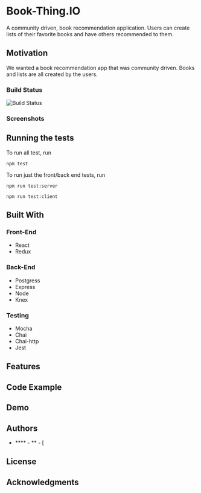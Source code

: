 <!-- # book-thing.io

Initial wireframes:

https://wireframe.cc/x0a8I9

https://wireframe.cc/6oVXTU -->
# Book-Thing.IO

A community driven, book recommendation application. Users can create lists of their favorite books and have others recommended to them.

## Motivation

We wanted a book recommendation app that was community driven. Books and lists are all created by the users.

### Build Status

![Build Status](https://travis-ci.org/thinkful-c11/book-thing.io.svg?branch=master)

### Screenshots



## Running the tests

To run all test, run
```
npm test
```
To run just the front/back end tests, run
```
npm run test:server

npm run test:client
```

## Built With

### Front-End
* React
* Redux

### Back-End
* Postgress
* Express
* Node
* Knex

### Testing
* Mocha
* Chai
* Chai-http
* Jest

## Features

## Code Example

## Demo

## Authors

* **** - ** - [

## License


## Acknowledgments
